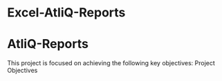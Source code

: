 # Excel-AtliQ-Reports

# AtliQ-Reports
This project is focused on achieving the following key objectives:
Project Objectives
